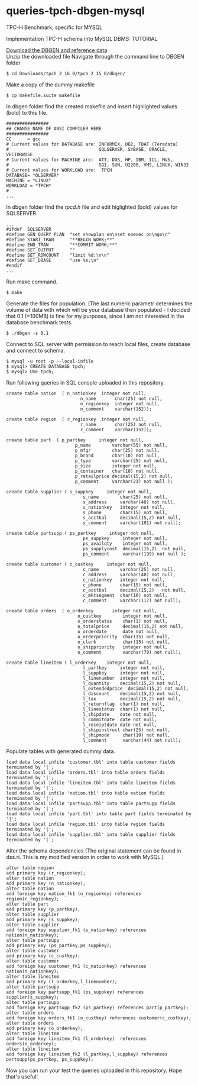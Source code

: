 # queries-tpch-dbgen-mysql
TPC-H Benchmark, specific for MYSQL  

Implementation TPC-H schema into MySQL DBMS: TUTORIAL

[Download the DBGEN and reference data](http://www.tpc.org/tpch/spec/tpch_2_16_0.zip)  
Unzip the downloaded file
Navigate through the command line to DBGEN folder  
```
$ cd Downloads/tpch_2_16_0/tpch_2_15_0/dbgen/
```  

Make a copy of the dummy makefile  
```
$ cp makefile.suite makefile
```  

In dbgen folder find the created makefile and insert highlighted values (bold) to this file.  
```
################
## CHANGE NAME OF ANSI COMPILER HERE
################
CC      = gcc
# Current values for DATABASE are: INFORMIX, DB2, TDAT (Teradata)
#                                  SQLSERVER, SYBASE, ORACLE, VECTORWISE
# Current values for MACHINE are:  ATT, DOS, HP, IBM, ICL, MVS, 
#                                  SGI, SUN, U2200, VMS, LINUX, WIN32 
# Current values for WORKLOAD are:  TPCH
DATABASE= *QLSERVER*
MACHINE = *LINUX*
WORKLOAD = *TPCH*
#
...
```  

In dbgen folder find the *tpcd.h* file and edit higlighted (bold) values for SQLSERVER.  
```
...
#ifdef  SQLSERVER
#define GEN_QUERY_PLAN  "set showplan on\nset noexec on\ngo\n"
#define START_TRAN      "**BEGIN WORK;**"
#define END_TRAN        "**COMMIT WORK;**"
#define SET_OUTPUT      ""
#define SET_ROWCOUNT    "limit %d;\n\n"
#define SET_DBASE       "use %s;\n"
#endif
...
```  

Run make command.  
```
$ make
```  

Generate the files for population. (The last numeric parametr determines the volume of data with which will be your database then populated - I decided that 0.1 (=100MB) is fine for my purposes, since I am not interested in the database benchmark tests.  
```
$ ./dbgen -s 0.1
```  

Connect to SQL server with permission to reach local files, create database and connect to schema.  
```
$ mysql -u root -p --local-infile
$ mysql> CREATE DATABASE tpch;
$ mysql> USE tpch;
```  

Run following queries in SQL console uploaded in this repository.  
```
create table nation  ( n_nationkey  integer not null,
                            n_name       char(25) not null,
                            n_regionkey  integer not null,
                            n_comment    varchar(152));

create table region  ( r_regionkey  integer not null,
                            r_name       char(25) not null,
                            r_comment    varchar(152));

create table part  ( p_partkey     integer not null,
                          p_name        varchar(55) not null,
                          p_mfgr        char(25) not null,
                          p_brand       char(10) not null,
                          p_type        varchar(25) not null,
                          p_size        integer not null,
                          p_container   char(10) not null,
                          p_retailprice decimal(15,2) not null,
                          p_comment     varchar(23) not null );

create table supplier ( s_suppkey     integer not null,
                             s_name        char(25) not null,
                             s_address     varchar(40) not null,
                             s_nationkey   integer not null,
                             s_phone       char(15) not null,
                             s_acctbal     decimal(15,2) not null,
                             s_comment     varchar(101) not null);

create table partsupp ( ps_partkey     integer not null,
                             ps_suppkey     integer not null,
                             ps_availqty    integer not null,
                             ps_supplycost  decimal(15,2)  not null,
                             ps_comment     varchar(199) not null );

create table customer ( c_custkey     integer not null,
                             c_name        varchar(25) not null,
                             c_address     varchar(40) not null,
                             c_nationkey   integer not null,
                             c_phone       char(15) not null,
                             c_acctbal     decimal(15,2)   not null,
                             c_mktsegment  char(10) not null,
                             c_comment     varchar(117) not null);

create table orders  ( o_orderkey       integer not null,
                           o_custkey        integer not null,
                           o_orderstatus    char(1) not null,
                           o_totalprice     decimal(15,2) not null,
                           o_orderdate      date not null,
                           o_orderpriority  char(15) not null,  
                           o_clerk          char(15) not null, 
                           o_shippriority   integer not null,
                           o_comment        varchar(79) not null);

create table lineitem ( l_orderkey    integer not null,
                             l_partkey     integer not null,
                             l_suppkey     integer not null,
                             l_linenumber  integer not null,
                             l_quantity    decimal(15,2) not null,
                             l_extendedprice  decimal(15,2) not null,
                             l_discount    decimal(15,2) not null,
                             l_tax         decimal(15,2) not null,
                             l_returnflag  char(1) not null,
                             l_linestatus  char(1) not null,
                             l_shipdate    date not null,
                             l_commitdate  date not null,
                             l_receiptdate date not null,
                             l_shipinstruct char(25) not null,
                             l_shipmode     char(10) not null,
                             l_comment      varchar(44) not null);
```  

Populate tables with generated dummy data.  
```
load data local infile 'customer.tbl' into table customer fields terminated by '|';
load data local infile 'orders.tbl' into table orders fields terminated by '|';
load data local infile 'lineitem.tbl' into table lineitem fields terminated by '|';
load data local infile 'nation.tbl' into table nation fields terminated by '|';
load data local infile 'partsupp.tbl' into table partsupp fields terminated by '|';
load data local infile 'part.tbl' into table part fields terminated by '|';
load data local infile 'region.tbl' into table region fields terminated by '|';
load data local infile 'supplier.tbl' into table supplier fields terminated by '|';
```  

Alter the schema dependencies (The original statement can be found in dss.ri. This is my modified version in order to work with MySQL.)

```
alter table region
add primary key (r_regionkey);
alter table nation
add primary key (n_nationkey);
alter table nation
add foreign key nation_fk1 (n_regionkey) references region(r_regionkey);
alter table part
add primary key (p_partkey);
alter table supplier  
add primary key (s_suppkey);
alter table supplier
add foreign key supplier_fk1 (s_nationkey) references nation(n_nationkey);
alter table partsupp
add primary key (ps_partkey,ps_suppkey);
alter table customer
add primary key (c_custkey);
alter table customer
add foreign key customer_fk1 (c_nationkey) references nation(n_nationkey);
alter table lineitem
add primary key (l_orderkey,l_linenumber);
alter table partsupp
add foreign key partsupp_fk1 (ps_suppkey) references supplier(s_suppkey);
alter table partsupp
add foreign key partsupp_fk2 (ps_partkey) references part(p_partkey);
alter table orders
add foreign key orders_fk1 (o_custkey) references customer(c_custkey);
alter table orders 
add primary key (o_orderkey);
alter table lineitem
add foreign key lineitem_fk1 (l_orderkey)  references orders(o_orderkey);
alter table lineitem
add foreign key lineitem_fk2 (l_partkey,l_suppkey) references partsupp(ps_partkey, ps_suppkey);
``` 

Now you can run your test the queries uploaded in this repository.
Hope that's useful!
